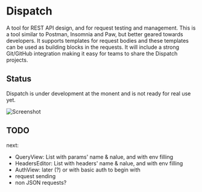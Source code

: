 # Dispatch

A tool for REST API design, and for request testing and management. This is a tool similar to Postman, Insomnia and Paw, but better geared towards developers. It supports templates for request bodies and these templates can be used as building blocks in the requests. It will include a strong Git/GitHub integration making it easy for teams to share the Dispatch projects.


## Status

Dispatch is under development at the monent and is not ready for real use yet.

![Screenshot](https://i.imgur.com/7AHNyCT.png)

## TODO

next:

  - QueryView: List with params' name & nalue, and with env filling
  - HeadersEditor: List with headers' name & nalue, and with env filling
  - AuthView: later (?) or with basic auth to begin with
  - request sending
  - non JSON requests?
  